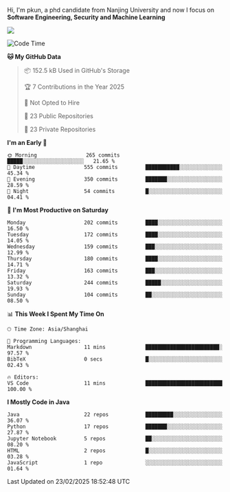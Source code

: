 Hi, I'm pkun, a phd candidate from Nanjing University and now I focus on **Software Engineering, Security and Machine Learning**

<!--![GitHub Snake Light](https://github.com/pppppkun/pppppkun/blob/output/github-snake.svg#gh-light-mode-only)-->
<!--![GitHub Snake dark](https://github.com/pppppkun/pppppkun/blob/output/github-snake-dark.svg#gh-dark-mode-only)-->

![](https://komarev.com/ghpvc/?username=pppppkun)
<!--START_SECTION:waka-->
![Code Time](http://img.shields.io/badge/Code%20Time-2%2C022%20hrs%2015%20mins-blue)

**🐱 My GitHub Data** 

> 📦 152.5 kB Used in GitHub's Storage 
 > 
> 🏆 7 Contributions in the Year 2025
 > 
> 🚫 Not Opted to Hire
 > 
> 📜 23 Public Repositories 
 > 
> 🔑 23 Private Repositories 
 > 
**I'm an Early 🐤** 

```text
🌞 Morning                265 commits         █████░░░░░░░░░░░░░░░░░░░░   21.65 % 
🌆 Daytime                555 commits         ███████████░░░░░░░░░░░░░░   45.34 % 
🌃 Evening                350 commits         ███████░░░░░░░░░░░░░░░░░░   28.59 % 
🌙 Night                  54 commits          █░░░░░░░░░░░░░░░░░░░░░░░░   04.41 % 
```
📅 **I'm Most Productive on Saturday** 

```text
Monday                   202 commits         ████░░░░░░░░░░░░░░░░░░░░░   16.50 % 
Tuesday                  172 commits         ████░░░░░░░░░░░░░░░░░░░░░   14.05 % 
Wednesday                159 commits         ███░░░░░░░░░░░░░░░░░░░░░░   12.99 % 
Thursday                 180 commits         ████░░░░░░░░░░░░░░░░░░░░░   14.71 % 
Friday                   163 commits         ███░░░░░░░░░░░░░░░░░░░░░░   13.32 % 
Saturday                 244 commits         █████░░░░░░░░░░░░░░░░░░░░   19.93 % 
Sunday                   104 commits         ██░░░░░░░░░░░░░░░░░░░░░░░   08.50 % 
```


📊 **This Week I Spent My Time On** 

```text
🕑︎ Time Zone: Asia/Shanghai

💬 Programming Languages: 
Markdown                 11 mins             ████████████████████████░   97.57 % 
BibTeX                   0 secs              █░░░░░░░░░░░░░░░░░░░░░░░░   02.43 % 

🔥 Editors: 
VS Code                  11 mins             █████████████████████████   100.00 % 
```

**I Mostly Code in Java** 

```text
Java                     22 repos            █████████░░░░░░░░░░░░░░░░   36.07 % 
Python                   17 repos            ███████░░░░░░░░░░░░░░░░░░   27.87 % 
Jupyter Notebook         5 repos             ██░░░░░░░░░░░░░░░░░░░░░░░   08.20 % 
HTML                     2 repos             █░░░░░░░░░░░░░░░░░░░░░░░░   03.28 % 
JavaScript               1 repo              ░░░░░░░░░░░░░░░░░░░░░░░░░   01.64 % 
```




 Last Updated on 23/02/2025 18:52:48 UTC
<!--END_SECTION:waka-->
